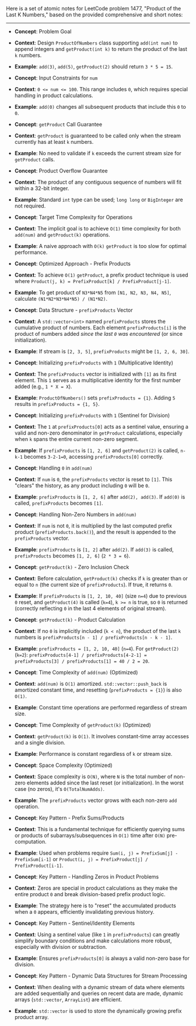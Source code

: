 Here is a set of atomic notes for LeetCode problem 1477, "Product of the Last K Numbers," based on the provided comprehensive and short notes:

---

-   **Concept**: Problem Goal
-   **Context**: Design `ProductOfNumbers` class supporting `add(int num)` to append integers and `getProduct(int k)` to return the product of the last `k` numbers.
-   **Example**: `add(3)`, `add(5)`, `getProduct(2)` should return `3 * 5 = 15`.

-   **Concept**: Input Constraints for `num`
-   **Context**: `0 <= num <= 100`. This range includes `0`, which requires special handling in product calculations.
-   **Example**: `add(0)` changes all subsequent products that include this `0` to `0`.

-   **Concept**: `getProduct` Call Guarantee
-   **Context**: `getProduct` is guaranteed to be called only when the stream currently has at least `k` numbers.
-   **Example**: No need to validate if `k` exceeds the current stream size for `getProduct` calls.

-   **Concept**: Product Overflow Guarantee
-   **Context**: The product of any contiguous sequence of numbers will fit within a 32-bit integer.
-   **Example**: Standard `int` type can be used; `long long` or `BigInteger` are not required.

-   **Concept**: Target Time Complexity for Operations
-   **Context**: The implicit goal is to achieve `O(1)` time complexity for both `add(num)` and `getProduct(k)` operations.
-   **Example**: A naive approach with `O(k)` `getProduct` is too slow for optimal performance.

-   **Concept**: Optimized Approach - Prefix Products
-   **Context**: To achieve `O(1)` `getProduct`, a prefix product technique is used where `Product(j, k) = PrefixProduct[k] / PrefixProduct[j-1]`.
-   **Example**: To get product of `N3*N4*N5` from `[N1, N2, N3, N4, N5]`, calculate `(N1*N2*N3*N4*N5) / (N1*N2)`.

-   **Concept**: Data Structure - `prefixProducts` Vector
-   **Context**: A `std::vector<int>` named `prefixProducts` stores the cumulative product of numbers. Each element `prefixProducts[i]` is the product of numbers added *since the last `0` was encountered* (or since initialization).
-   **Example**: If stream is `[2, 3, 5]`, `prefixProducts` might be `[1, 2, 6, 30]`.

-   **Concept**: Initializing `prefixProducts` with `1` (Multiplicative Identity)
-   **Context**: The `prefixProducts` vector is initialized with `[1]` as its first element. This `1` serves as a multiplicative identity for the first number added (e.g., `1 * X = X`).
-   **Example**: `ProductOfNumbers()` sets `prefixProducts = {1}`. Adding `5` results in `prefixProducts = {1, 5}`.

-   **Concept**: Initializing `prefixProducts` with `1` (Sentinel for Division)
-   **Context**: The `1` at `prefixProducts[0]` acts as a sentinel value, ensuring a valid and non-zero denominator in `getProduct` calculations, especially when `k` spans the entire current non-zero segment.
-   **Example**: If `prefixProducts` is `[1, 2, 6]` and `getProduct(2)` is called, `n-k-1` becomes `3-2-1=0`, accessing `prefixProducts[0]` correctly.

-   **Concept**: Handling `0` in `add(num)`
-   **Context**: If `num` is `0`, the `prefixProducts` vector is reset to `[1]`. This "clears" the history, as any product including `0` will be `0`.
-   **Example**: `prefixProducts` is `[1, 2, 6]` after `add(2), add(3)`. If `add(0)` is called, `prefixProducts` becomes `[1]`.

-   **Concept**: Handling Non-Zero Numbers in `add(num)`
-   **Context**: If `num` is not `0`, it is multiplied by the last computed prefix product (`prefixProducts.back()`), and the result is appended to the `prefixProducts` vector.
-   **Example**: `prefixProducts` is `[1, 2]` after `add(2)`. If `add(3)` is called, `prefixProducts` becomes `[1, 2, 6]` (`2 * 3 = 6`).

-   **Concept**: `getProduct(k)` - Zero Inclusion Check
-   **Context**: Before calculation, `getProduct(k)` checks if `k` is greater than or equal to `n` (the current size of `prefixProducts`). If true, it returns `0`.
-   **Example**: If `prefixProducts` is `[1, 2, 10, 40]` (size `n=4`) due to previous `0` reset, and `getProduct(4)` is called (`k=4`), `k >= n` is true, so `0` is returned (correctly reflecting `0` in the last 4 elements of original stream).

-   **Concept**: `getProduct(k)` - Product Calculation
-   **Context**: If no `0` is implicitly included (`k < n`), the product of the last `k` numbers is `prefixProducts[n - 1] / prefixProducts[n - k - 1]`.
-   **Example**: `prefixProducts = [1, 2, 10, 40]` (`n=4`). For `getProduct(2)` (`k=2`): `prefixProducts[4-1] / prefixProducts[4-2-1] = prefixProducts[3] / prefixProducts[1] = 40 / 2 = 20`.

-   **Concept**: Time Complexity of `add(num)` (Optimized)
-   **Context**: `add(num)` is `O(1)` amortized. `std::vector::push_back` is amortized constant time, and resetting (`prefixProducts = {1}`) is also `O(1)`.
-   **Example**: Constant time operations are performed regardless of stream size.

-   **Concept**: Time Complexity of `getProduct(k)` (Optimized)
-   **Context**: `getProduct(k)` is `O(1)`. It involves constant-time array accesses and a single division.
-   **Example**: Performance is constant regardless of `k` or stream size.

-   **Concept**: Space Complexity (Optimized)
-   **Context**: Space complexity is `O(N)`, where `N` is the total number of non-zero elements added since the last reset (or initialization). In the worst case (no zeros), it's `O(TotalNumAdds)`.
-   **Example**: The `prefixProducts` vector grows with each non-zero `add` operation.

-   **Concept**: Key Pattern - Prefix Sums/Products
-   **Context**: This is a fundamental technique for efficiently querying sums or products of subarrays/subsequences in `O(1)` time after `O(N)` pre-computation.
-   **Example**: Used when problems require `Sum(i, j) = PrefixSum[j] - PrefixSum[i-1]` or `Product(i, j) = PrefixProduct[j] / PrefixProduct[i-1]`.

-   **Concept**: Key Pattern - Handling Zeros in Product Problems
-   **Context**: Zeros are special in product calculations as they make the entire product `0` and break division-based prefix product logic.
-   **Example**: The strategy here is to "reset" the accumulated products when a `0` appears, efficiently invalidating previous history.

-   **Concept**: Key Pattern - Sentinel/Identity Elements
-   **Context**: Using a sentinel value (like `1` in `prefixProducts`) can greatly simplify boundary conditions and make calculations more robust, especially with division or subtraction.
-   **Example**: Ensures `prefixProducts[0]` is always a valid non-zero base for division.

-   **Concept**: Key Pattern - Dynamic Data Structures for Stream Processing
-   **Context**: When dealing with a dynamic stream of data where elements are added sequentially and queries on recent data are made, dynamic arrays (`std::vector`, `ArrayList`) are efficient.
-   **Example**: `std::vector` is used to store the dynamically growing prefix product array.